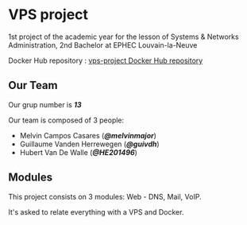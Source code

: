 # VPS project

1st project of the academic year for the lesson of Systems & Networks Administration, 2nd Bachelor at EPHEC Louvain-la-Neuve

Docker Hub repository : [vps-project Docker Hub repository](https://cloud.docker.com/repository/docker/melvinmajor/vps-project/)

## Our Team

Our grup number is _**13**_

Our team is composed of 3 people:

- Melvin Campos Casares (_**@melvinmajor**_)
- Guillaume Vanden Herrewegen (_**@guivdh**_)
- Hubert Van De Walle (_**@HE201496**_)

## Modules

This project consists on 3 modules: Web - DNS, Mail, VoIP.

It's asked to relate everything with a VPS and Docker.
